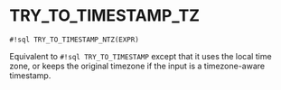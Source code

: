 # TRY_TO_TIMESTAMP_TZ

`#!sql TRY_TO_TIMESTAMP_NTZ(EXPR)`

Equivalent to `#!sql TRY_TO_TIMESTAMP` except that it uses the local time zone, or keeps
the original timezone if the input is a timezone-aware timestamp.
